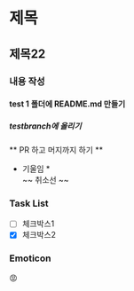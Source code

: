 # 제목 <br> 
## 제목22 <br>

### 내용 작성 
#### test 1 폴더에 README.md 만들기 
##### testbranch에 올리기 
** PR 하고 머지까지 하기 ** <br>
* 기울임 * <br>
~~ 취소선 ~~ <br>
### Task List
- [ ] 체크박스1
- [X] 체크박스2

### Emoticon 
😡
